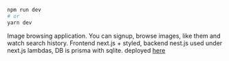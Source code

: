 ```bash
npm run dev
# or
yarn dev
```
Image browsing application. You can signup, browse images, like them and watch search history.
Frontend next.js + styled, backend nest.js used under next.js lambdas, DB is prisma with sqlite.
deployed [here](https://imagify-rose.vercel.app/)
